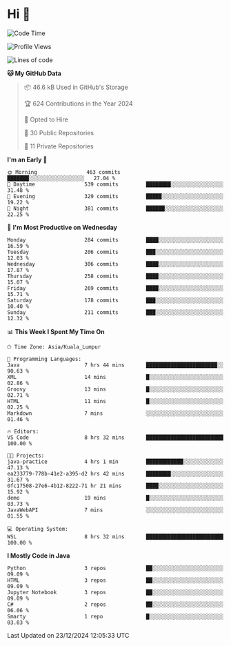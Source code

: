 <h1>Hi 👋</h1>

<!--START_SECTION:waka-->
![Code Time](http://img.shields.io/badge/Code%20Time-806%20hrs%2032%20mins-blue)

![Profile Views](http://img.shields.io/badge/Profile%20Views-1-blue)

![Lines of code](https://img.shields.io/badge/From%20Hello%20World%20I%27ve%20Written-1.3%20million%20lines%20of%20code-blue)

**🐱 My GitHub Data** 

> 📦 46.6 kB Used in GitHub's Storage 
 > 
> 🏆 624 Contributions in the Year 2024
 > 
> 💼 Opted to Hire
 > 
> 📜 30 Public Repositories 
 > 
> 🔑 11 Private Repositories 
 > 
**I'm an Early 🐤** 

```text
🌞 Morning                463 commits         ███████░░░░░░░░░░░░░░░░░░   27.04 % 
🌆 Daytime                539 commits         ████████░░░░░░░░░░░░░░░░░   31.48 % 
🌃 Evening                329 commits         █████░░░░░░░░░░░░░░░░░░░░   19.22 % 
🌙 Night                  381 commits         ██████░░░░░░░░░░░░░░░░░░░   22.25 % 
```
📅 **I'm Most Productive on Wednesday** 

```text
Monday                   284 commits         ████░░░░░░░░░░░░░░░░░░░░░   16.59 % 
Tuesday                  206 commits         ███░░░░░░░░░░░░░░░░░░░░░░   12.03 % 
Wednesday                306 commits         ████░░░░░░░░░░░░░░░░░░░░░   17.87 % 
Thursday                 258 commits         ████░░░░░░░░░░░░░░░░░░░░░   15.07 % 
Friday                   269 commits         ████░░░░░░░░░░░░░░░░░░░░░   15.71 % 
Saturday                 178 commits         ███░░░░░░░░░░░░░░░░░░░░░░   10.40 % 
Sunday                   211 commits         ███░░░░░░░░░░░░░░░░░░░░░░   12.32 % 
```


📊 **This Week I Spent My Time On** 

```text
🕑︎ Time Zone: Asia/Kuala_Lumpur

💬 Programming Languages: 
Java                     7 hrs 44 mins       ███████████████████████░░   90.63 % 
XML                      14 mins             █░░░░░░░░░░░░░░░░░░░░░░░░   02.86 % 
Groovy                   13 mins             █░░░░░░░░░░░░░░░░░░░░░░░░   02.71 % 
HTML                     11 mins             █░░░░░░░░░░░░░░░░░░░░░░░░   02.25 % 
Markdown                 7 mins              ░░░░░░░░░░░░░░░░░░░░░░░░░   01.46 % 

🔥 Editors: 
VS Code                  8 hrs 32 mins       █████████████████████████   100.00 % 

🐱‍💻 Projects: 
java-practice            4 hrs 1 min         ████████████░░░░░░░░░░░░░   47.13 % 
ea233779-778b-41e2-a395-d2 hrs 42 mins       ████████░░░░░░░░░░░░░░░░░   31.67 % 
0fc17508-27e6-4b12-8222-71 hr 21 mins        ████░░░░░░░░░░░░░░░░░░░░░   15.92 % 
demo                     19 mins             █░░░░░░░░░░░░░░░░░░░░░░░░   03.73 % 
JavaWebAPI               7 mins              ░░░░░░░░░░░░░░░░░░░░░░░░░   01.55 % 

💻 Operating System: 
WSL                      8 hrs 32 mins       █████████████████████████   100.00 % 
```

**I Mostly Code in Java** 

```text
Python                   3 repos             ██░░░░░░░░░░░░░░░░░░░░░░░   09.09 % 
HTML                     3 repos             ██░░░░░░░░░░░░░░░░░░░░░░░   09.09 % 
Jupyter Notebook         3 repos             ██░░░░░░░░░░░░░░░░░░░░░░░   09.09 % 
C#                       2 repos             ██░░░░░░░░░░░░░░░░░░░░░░░   06.06 % 
Smarty                   1 repo              █░░░░░░░░░░░░░░░░░░░░░░░░   03.03 % 
```




 Last Updated on 23/12/2024 12:05:33 UTC
<!--END_SECTION:waka-->
